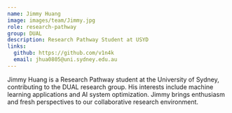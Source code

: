```yaml
---
name: Jimmy Huang
image: images/team/Jimmy.jpg
role: research-pathway
group: DUAL
description: Research Pathway Student at USYD
links:
  github: https://github.com/v1n4k
  email: jhua0805@uni.sydney.edu.au
---
```

Jimmy Huang is a Research Pathway student at the University of Sydney, contributing to the DUAL research group. His interests include machine learning applications and AI system optimization. Jimmy brings enthusiasm and fresh perspectives to our collaborative research environment.

